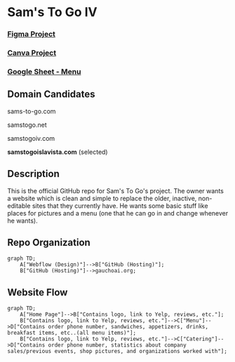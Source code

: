 # Sam's To Go IV

### [Figma Project](https://www.figma.com/design/yGWfScSw4mYY1mNQQKu9bB/Sam's-To-Go?node-id=0-1&p=f&t=l17wjuxCWkOub9P3-0)

### [Canva Project](https://www.canva.com/design/DAGdamA0BBs/GMz_1n7ApRGurP0XghzSeQ/edit?utm_content=DAGdamA0BBs&utm_campaign=designshare&utm_medium=link2&utm_source=sharebutton)

### [Google Sheet - Menu](https://docs.google.com/spreadsheets/d/1TAzWH3AjvOQFheClv_jF5n9che642F3QdltCs7PwcF8/edit?usp=sharing)

## Domain Candidates
sams-to-go.com

samstogo.net

samstogoiv.com

**samstogoislavista.com** (selected)


## Description
This is the official GitHub repo for Sam's To Go's project. The owner wants a website which is clean and simple to replace the older, inactive, non-editable sites that they currently have. He wants some basic stuff like places for pictures and a menu (one that he can go in and change whenever he wants).

## Repo Organization
```mermaid
graph TD;
    A["Webflow (Design)"]-->B["GitHub (Hosting)"];
    B["GitHub (Hosting)"]-->gauchoai.org;
```

## Website Flow
```mermaid
graph TD;
    A["Home Page"]-->B["Contains logo, link to Yelp, reviews, etc."];
    B["Contains logo, link to Yelp, reviews, etc."]-->C["Menu"]-->D["Contains order phone number, sandwiches, appetizers, drinks, breakfast items, etc..(all menu items)"];
    B["Contains logo, link to Yelp, reviews, etc."]-->C["Catering"]-->D["Contains order phone number, statistics about company sales/previous events, shop pictures, and organizations worked with"];
```
